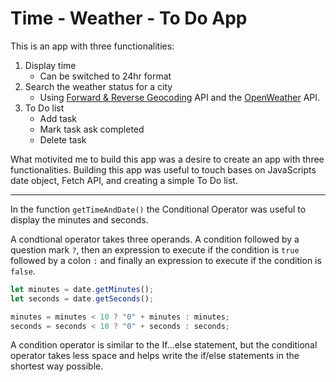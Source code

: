 # Time - Weather - To Do App

This is an app with three functionalities:

1. Display time
   - Can be switched to 24hr format
2. Search the weather status for a city
   - Using [Forward & Reverse Geocoding](https://rapidapi.com/GeocodeSupport/api/forward-reverse-geocoding/) API and the [OpenWeather](https://openweathermap.org/) API.
3. To Do list
   - Add task
   - Mark task ask completed
   - Delete task

What motivited me to build this app was a desire to create an app with three functionalities. Building this app was useful to touch bases on JavaScripts date object, Fetch API, and creating a simple To Do list.

---

In the function `getTimeAndDate()` the Conditional Operator was useful to display the minutes and seconds.

A condtional operator takes three operands. A condition followed by a question mark `?`, then an expression to execute if the condition is `true` followed by a colon `:` and finally an expression to execute if the condition is `false`.

```javascript
let minutes = date.getMinutes();
let seconds = date.getSeconds();

minutes = minutes < 10 ? "0" + minutes : minutes;
seconds = seconds < 10 ? "0" + seconds : seconds;
```

A condition operator is similar to the If...else statement, but the conditional operator takes less space and helps write the if/else statements in the shortest way possible.
